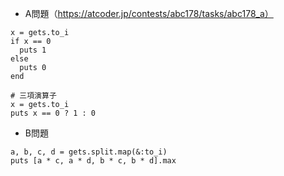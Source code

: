 - A問題（https://atcoder.jp/contests/abc178/tasks/abc178_a）

```
x = gets.to_i
if x == 0
  puts 1
else
  puts 0
end

# 三項演算子
x = gets.to_i
puts x == 0 ? 1 : 0
```

- B問題
```
a, b, c, d = gets.split.map(&:to_i)
puts [a * c, a * d, b * c, b * d].max
```
